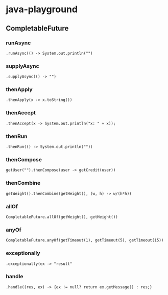 # java-playground

## CompletableFuture

### runAsync
`.runAsync(() -> System.out.println("")`

### supplyAsync
`.supplyAsync(() -> "")`

### thenApply
`.thenApply(x -> x.toString())`

### thenAccept
`.thenAccept(x -> System.out.println("x: " + x));`

### thenRun
`.thenRun(() -> System.out.println(""))`

### thenCompose
`getUser("").thenCompose(user -> getCredit(user))`

### thenCombine
`getWeight().thenCombine(getHeight(), (w, h) -> w/(h*h))`

### allOf
`CompletableFuture.allOf(getWeight(), getHeight())`

### anyOf
`CompletableFuture.anyOf(getTimeout(1), getTimeout(5), getTimeout(15))`

### exceptionally
`.exceptionally(ex -> "result"`

### handle
`.handle((res, ex) -> {ex != null? return ex.getMessage() : res;}`
